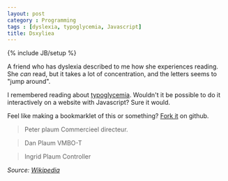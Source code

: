 ```yaml
---
layout: post
category : Programming
tags : [dyslexia, typoglycemia, Javascript]
title: Dsxyliea
---
```

{% include JB/setup %}

A friend who has dyslexia described to me how she experiences reading. She *can* read, but it takes a lot of concentration, and the letters seems to "jump around".

I remembered reading about [typoglycemia](https://en.wikipedia.org/wiki/Typoglycemia). Wouldn't it be possible to do it interactively on a website with Javascript? Sure it would.

Feel like making a bookmarklet of this or something? [Fork it](https://github.com/geon/geon.github.com/blob/master/_posts/2016-03-03-dsxyliea.md) on github.

> Peter plaum
Commercieel directeur.

> Dan Plaum
VMBO-T

> Ingrid Plaum
Controller

*Source: [Wikipedia](http://en.wikipedia.org/wiki/Dyslexia)*




<script type="text/javascript" src="//cdnjs.cloudflare.com/ajax/libs/jquery/2.0.3/jquery.min.js"></script>
<script type="text/javascript">

"use strict";

$(function(){

	var getTextNodesIn = function(el) {
	    return $(el).find(":not(iframe,script)").addBack().contents().filter(function() {
	        return this.nodeType == 3;
	    });
	};

	// var textNodes = getTextNodesIn($("p, h1, h2, h3"));
	var textNodes = getTextNodesIn($("*"));



	function isLetter(char) {
		return /^[\d]$/.test(char);
	}


	var wordsInTextNodes = [];
	for (var i = 0; i < textNodes.length; i++) {
		var node = textNodes[i];

		var words = []

		var re = /\w+/g;
		var match;
		while ((match = re.exec(node.nodeValue)) != null) {

			var word = match[0];
			var position = match.index;

			words.push({
				length: word.length,
				position: position
			});
		}

		wordsInTextNodes[i] = words;
	};


	function messUpWords () {

		for (var i = 0; i < textNodes.length; i++) {

			var node = textNodes[i];

			for (var j = 0; j < wordsInTextNodes[i].length; j++) {

				// Only change a tenth of the words each round.
				if (Math.random() > 1/10) {

					continue;
				}

				var wordMeta = wordsInTextNodes[i][j];

				var word = node.nodeValue.slice(wordMeta.position, wordMeta.position + wordMeta.length);
				var before = node.nodeValue.slice(0, wordMeta.position);
				var after  = node.nodeValue.slice(wordMeta.position + wordMeta.length);

				node.nodeValue = before + messUpWord(word) + after;
			};
		};
	}

	function messUpWord (word) {

		if (word.length < 3) {

			return word;
		}

		return word[0] + messUpMessyPart(word.slice(1, -1)) + word[word.length - 1];
	}

	function messUpMessyPart (messyPart) {

		if (messyPart.length < 2) {

			return messyPart;
		}

		var a, b;
		while (!(a < b)) {

			a = getRandomInt(0, messyPart.length - 1);
			b = getRandomInt(0, messyPart.length - 1);
		}

		return messyPart.slice(0, a) + messyPart[b] + messyPart.slice(a+1, b) + messyPart[a] + messyPart.slice(b+1);
	}

	// From https://developer.mozilla.org/en-US/docs/Web/JavaScript/Reference/Global_Objects/Math/random
	function getRandomInt(min, max) {
		
		return Math.floor(Math.random() * (max - min + 1) + min);
	}


	setInterval(messUpWords, 50);
});


</script>
